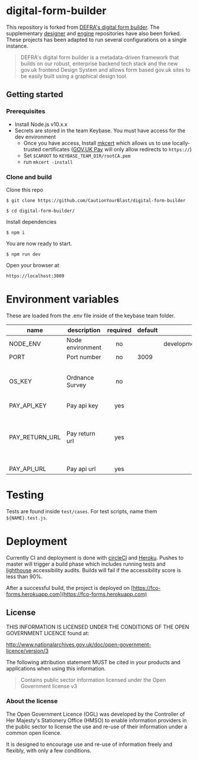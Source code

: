 # digital-form-builder

This repository is forked from [DEFRA's digital form builder](https://github.com/DEFRA/digital-form-builder).
The supplementary [designer](https://github.com/CautionYourBlast/digital-form-designer) and [engine](https://github.com/CautionYourBlast/digital-form-engine) repositories have also been forked.
These projects has been adapted to run several configurations on a single instance.


> DEFRA's digital form builder is a metadata-driven framework that builds on our robust,
enterprise backend tech stack and the new gov.uk frontend Design System and allows form based gov.uk sites to be easily
built using a graphical design tool.



## Getting started

### Prerequisites
- Install Node.js v10.x.x
- Secrets are stored in the team Keybase. You must have access for the dev environment
  - Once you have access, Install [mkcert](https://github.com/FiloSottile/mkcert) which allows us to use locally-trusted certificates ([GOV.UK Pay](https://www.payments.service.gov.uk) will only allow redirects to `https://`)
  - Set `$CAROOT` to `KEYBASE_TEAM_DIR/rootCA.pem` 
  - run `mkcert -install`
  

### Clone and build

Clone this repo

`$ git clone https://github.com/CautionYourBlast/digital-form-builder`

`$ cd digital-form-builder/`


Install dependencies

`$ npm i`

You are now ready to start.

`$ npm run dev`


Open your browser at

`https://localhost:3009`



# Environment variables
These are loaded from the .env file inside of the keybase team folder.


| name           | description      | required | default |            valid            |             notes             |
|----------------|------------------|:--------:|---------|:---------------------------:|:-----------------------------:|
| NODE_ENV       | Node environment |    no    |         | development,test,production |                               |
| PORT           | Port number      |    no    | 3009    |                             |                               |
| OS_KEY         | Ordnance Survey  |    no    |         |                             | For address lookup by postcode|
| PAY_API_KEY    | Pay api key      |    yes   |         |                             |                               |
| PAY_RETURN_URL | Pay return url   |    yes   |         |                             | For GOV.UK Pay to redirect back to our service |
| PAY_API_URL    | Pay api url      |    yes   |         |                             |                               |

# Testing
Tests are found inside `test/cases`. For test scripts, name them `${NAME}.test.js`. 

# Deployment
Currently CI and deployment is done with [circleCI](https://circleci.com) and [Heroku](https://heroku.com). Pushes to master
will trigger a build phase which includes running tests and [lighthouse](https://developers.google.com/web/tools/lighthouse)
accessibility audits. Builds will fail if the accessibility score is less than 90%. 

After a successful build, the project is deployed on [https://fco-forms.herokuapp.com](https://fco-forms.herokuapp.com)


## License

THIS INFORMATION IS LICENSED UNDER THE CONDITIONS OF THE OPEN GOVERNMENT LICENCE found at:

http://www.nationalarchives.gov.uk/doc/open-government-licence/version/3

The following attribution statement MUST be cited in your products and applications when using this information.

> Contains public sector information licensed under the Open Government license v3

### About the license

The Open Government Licence (OGL) was developed by the Controller of Her Majesty's Stationery Office (HMSO) to enable information providers in the public sector to license the use and re-use of their information under a common open licence.

It is designed to encourage use and re-use of information freely and flexibly, with only a few conditions.

